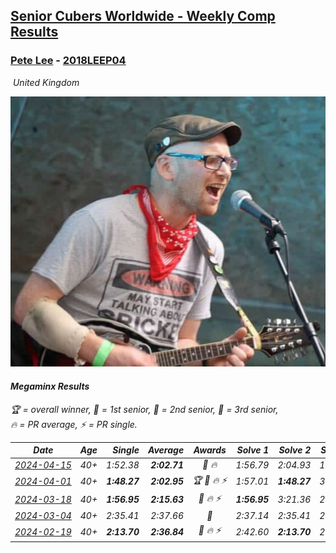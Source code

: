 <style>table {white-space: nowrap;}</style>
<link rel="stylesheet" type="text/css" href="/scw-comp/css/flags.css" />

## [Senior Cubers Worldwide - Weekly Comp Results](/scw-comp/results/)
### [Pete Lee](README.md) - [2018LEEP04](https://www.worldcubeassociation.org/persons/2018LEEP04?event=minx)

<i class="flag flag-GB" />&nbsp;United Kingdom

![Pete Lee](1574700550.jpg)

#### Megaminx Results

<span style="white-space: nowrap;">🏆 = overall winner</span>, <span style="white-space: nowrap;">🥇 = 1st senior</span>, <span style="white-space: nowrap;">🥈 = 2nd senior</span>, <span style="white-space: nowrap;">🥉 = 3rd senior</span>, <span style="white-space: nowrap;">🔥 = PR average</span>, <span style="white-space: nowrap;">⚡ = PR single</span>.

| Date | Age | Single | Average | Awards | Solve 1 | Solve 2 | Solve 3 | Solve 4 | Solve 5 | Video |
| :--: | :--: | --: | --: | :--: | --: | --: | --: | --: | --: | :-- |
| [2024-04-15](../../results/2024-04-15/minx.md) | 40+ | 1:52.38 | **2:02.71** | 🥈 🔥 | 1:56.79 | 2:04.93 | 1:52.38 | 2:06.40 | 2:58.44 | [Desktop](https://www.facebook.com/events/288128664385253/permalink/294961673701952) / [Mobile](https://m.facebook.com/events/288128664385253?view=permalink&id=294961673701952) |
| [2024-04-01](../../results/2024-04-01/minx.md) | 40+ | **1:48.27** | **2:02.95** | 🏆 🥇 🔥 ⚡ | 1:57.01 | **1:48.27** | 3:44.27 | 2:08.82 | 2:03.01 | [Desktop](https://www.facebook.com/events/399816879472850/permalink/403682082419663) / [Mobile](https://m.facebook.com/events/399816879472850?view=permalink&id=403682082419663) |
| [2024-03-18](../../results/2024-03-18/minx.md) | 40+ | **1:56.95** | **2:15.63** | 🥈 🔥 ⚡ | **1:56.95** | 3:21.36 | 2:12.02 | 2:17.86 | 2:17.00 | [Desktop](https://www.facebook.com/events/962609138892132/permalink/967151038437942) / [Mobile](https://m.facebook.com/events/962609138892132?view=permalink&id=967151038437942) |
| [2024-03-04](../../results/2024-03-04/minx.md) | 40+ | 2:35.41 | 2:37.66 | 🥈 | 2:37.14 | 2:35.41 | 2:40.44 | DNS | DNS | [Desktop](https://www.facebook.com/events/682023687232856/permalink/685221716913053) / [Mobile](https://m.facebook.com/events/682023687232856?view=permalink&id=685221716913053) |
| [2024-02-19](../../results/2024-02-19/minx.md) | 40+ | **2:13.70** | **2:36.84** | 🥈 🔥 ⚡ | 2:42.60 | **2:13.70** | 2:18.51 | 2:49.41 | 2:53.88 | [Desktop](https://www.facebook.com/events/947093233792978/permalink/954334499735518) / [Mobile](https://m.facebook.com/events/947093233792978?view=permalink&id=954334499735518) |


<!-- Global site tag (gtag.js) - Google Analytics -->
<script async src="https://www.googletagmanager.com/gtag/js?id=UA-86348435-3"></script>
<script>window.dataLayer = window.dataLayer || []; function gtag() {dataLayer.push(arguments);} gtag('js', new Date()); gtag('config', 'UA-86348435-3');</script>
